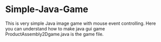 # Simple-Java-Game
This is very simple Java image game with mouse event controlling.
Here you can understand how to make java gui game
ProductAssembly2Dgame.java is the game file.
